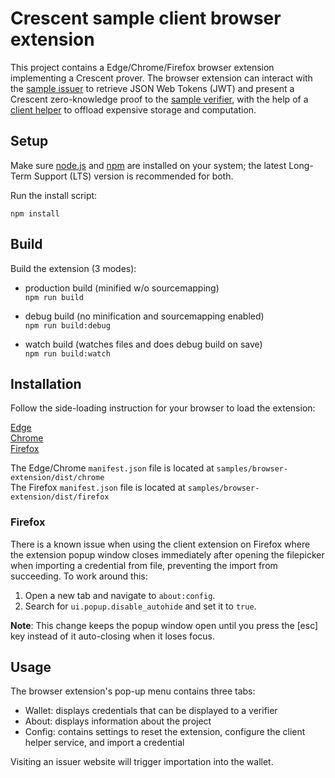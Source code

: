 # Crescent sample client browser extension

This project contains a Edge/Chrome/Firefox browser extension implementing a Crescent prover. The browser extension can interact with the [sample issuer](../issuer/README.md) to retrieve JSON Web Tokens (JWT) and present a Crescent zero-knowledge proof to the [sample verifier](../verifier/README.md), with the help of a [client helper](../client_helper/README.md) to offload expensive storage and computation.

## Setup

Make sure [node.js](https://nodejs.org/) and [npm](https://docs.npmjs.com/downloading-and-installing-node-js-and-npm) are installed on your system; the latest Long-Term Support (LTS) version is recommended for both.

Run the install script:

`npm install`

## Build

Build the extension (3 modes):

* production build (minified w/o sourcemapping)  
`npm run build`

* debug build (no minification and sourcemapping enabled)  
`npm run build:debug`

* watch build (watches files and does debug build on save)  
`npm run build:watch`

## Installation

Follow the side-loading instruction for your browser to load the extension:

[Edge](https://learn.microsoft.com/en-us/microsoft-edge/extensions-chromium/getting-started/extension-sideloading)  
[Chrome](https://developer.chrome.com/docs/extensions/mv3/getstarted/development-basics/#load-unpacked)  
[Firefox](https://extensionworkshop.com/documentation/develop/temporary-installation-in-firefox/)

The Edge/Chrome `manifest.json` file is located at `samples/browser-extension/dist/chrome`  
The Firefox `manifest.json` file is located at `samples/browser-extension/dist/firefox`  

### Firefox

There is a known issue when using the client extension on Firefox where the extension popup window closes immediately after opening the filepicker when importing a credential from file, preventing the import from succeeding. To work around this:  

1. Open a new tab and navigate to `about:config`.
2. Search for `ui.popup.disable_autohide` and set it to `true`.

**Note**: This change keeps the popup window open until you press the [esc] key instead of it auto-closing when it loses focus.

## Usage

The browser extension's pop-up menu contains three tabs:

* Wallet: displays credentials that can be displayed to a verifier
* About: displays information about the project
* Config: contains settings to reset the extension, configure the client helper service, and import a credential

Visiting an issuer website will trigger importation into the wallet.
